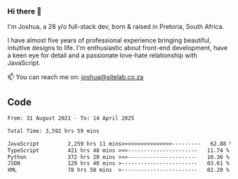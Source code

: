 ### Hi there 👋

I'm Joshua, a 28 y/o full-stack dev, born & raised in Pretoria, South Africa. 

I have almost five years of professional experience bringing beautiful, intuitive designs to life. I'm enthusiastic about front-end development, have a keen eye for detail and a passionate love-hate relationship with JavaScript.

📫 You can reach me on: joshua@sitelab.co.za

## **Code**

<!--START_SECTION:waka-->

```txt
From: 31 August 2021 - To: 14 April 2025

Total Time: 3,592 hrs 59 mins

JavaScript         2,259 hrs 11 mins>>>>>>>>>>>>>>>>---------   62.88 %
TypeScript         421 hrs 48 mins >>>----------------------   11.74 %
Python             372 hrs 20 mins >>>----------------------   10.36 %
JSON               129 hrs 40 mins >------------------------   03.61 %
XML                78 hrs 58 mins  >------------------------   02.20 %
```

<!--END_SECTION:waka-->
